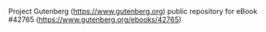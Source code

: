Project Gutenberg (https://www.gutenberg.org) public repository for eBook #42765 (https://www.gutenberg.org/ebooks/42765)
